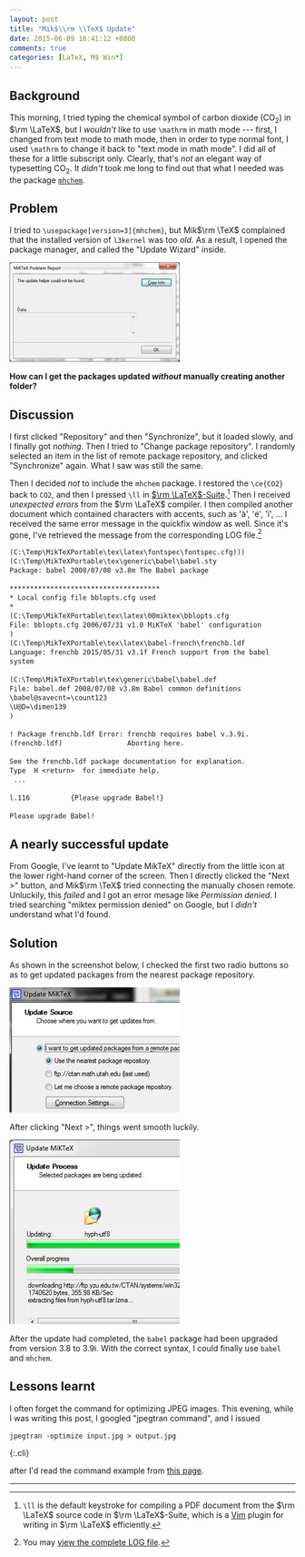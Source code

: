 ```yaml
---
layout: post
title: "Mik$\\rm \\TeX$ Update"
date: 2015-06-09 16:41:12 +0800
comments: true
categories: [LaTeX, M$ Win*]
---
```


Background
---

This morning, I tried typing the chemical symbol of carbon dioxide
(CO<sub>2</sub>) in $\rm \LaTeX$, but I *wouldn't* like to use
`\mathrm` in math mode --- first, I changed from text mode to math
mode, then in order to type normal font, I used `\mathrm` to change it
back to "text mode in math mode".  I did all of these for a little
subscript only.  Clearly, that's *not* an elegant way of typesetting
CO<sub>2</sub>.  It *didn't* took me long to find out that what I
needed was the package [`mhchem`][mhchem].

Problem
---

I tried to `\usepackage[version=3]{mhchem}`, but Mik$\rm \TeX$
complained that the installed version of `l3kernel` was too *old*.  As
a result, I opened the package manager, and called the "Update Wizard"
inside.

<picture class="fancybox" title="No update helper found">
  <source srcset="/images/posts/MikTeXUpdate/no-helper460.png"
    media="(min-width: 460px)"></source>
  <img alt="update helper disappered?"
    src="/images/posts/MikTeXUpdate/no-helper300.png" />
</picture>

**How can I get the packages updated *without* manually creating
another folder?**

<!-- more -->

Discussion
---

I first clicked "Repository" and then "Synchronize", but it loaded
slowly, and I finally got *nothing*.  Then I tried to "Change package
repository".  I randomly selected an item in the list of remote
package repository, and clicked "Synchronize" again.  What I saw was
still the same.

Then I decided *not* to include the `mhchem` package.  I restored the
`\ce{CO2}` back to `CO2`, and then I pressed `\ll` in
[$\rm \LaTeX$-Suite][latex-suite].[^ll]  Then I received *unexpected
errors* from the $\rm \LaTeX$ compiler.  I then compiled another
document which contained characters with accents, such as 'à', 'é',
'ï', ...  I received the same error message in the quickfix window as
well.  Since it's gone, I've retrieved the message from the
corresponding LOG file.[^log]

<pre class="cli"><code>(C:\Temp\MikTeXPortable\tex\latex\fontspec\fontspec.cfg)))
(C:\Temp\MikTeXPortable\tex\generic\babel\babel.sty
Package: babel 2008/07/08 v3.8m The Babel package

*************************************
* Local config file bblopts.cfg used
*
(C:\Temp\MikTeXPortable\tex\latex\00miktex\bblopts.cfg
File: bblopts.cfg 2006/07/31 v1.0 MiKTeX 'babel' configuration
)
(C:\Temp\MikTeXPortable\tex\latex\babel-french\frenchb.ldf
Language: frenchb 2015/05/31 v3.1f French support from the babel system

(C:\Temp\MikTeXPortable\tex\generic\babel\babel.def
File: babel.def 2008/07/08 v3.8m Babel common definitions
\babel@savecnt=\count123
\U@D=\dimen139
)

<span class="err">! Package frenchb.ldf Error: frenchb requires babel v.3.9i.
(frenchb.ldf)                Aborting here.</span>

See the frenchb.ldf package documentation for explanation.
Type  H &lt;return&gt;  for immediate help.
 ...

l.116          {Please upgrade Babel!}

<span class="HLCode">Please upgrade Babel!</span>
</code></pre>

A nearly successful update
---

From Google, I've learnt to "Update MikTeX" directly from the little
icon at the lower right-hand corner of the screen.  Then I directly
clicked the "Next >" button, and Mik$\rm \TeX$ tried connecting the
manually chosen remote.  Unluckily, this *failed* and I got an error
mesage like *Permission denied*.  I tried searching "miktex permission
denied" on Google, but I *didn't* understand what I'd found.

Solution
---

As shown in the screenshot below, I checked the first two radio
buttons so as to get updated packages from the nearest package
repository.

<picture class="fancybox" title="Update MikTeX packages">
  <source srcset="/images/posts/MikTeXUpdate/update513.png"
    media="(min-width: 513px)"></source>
  <img alt="update miktex packages"
    src="/images/posts/MikTeXUpdate/update300.png" />
</picture>

After clicking "Next >", things went smooth luckily.

<picture class="fancybox" title="Downloading updates from remotes">
  <source srcset="/images/posts/MikTeXUpdate/download513.jpg"
    media="(min-width: 513px)"></source>
  <img alt="miktex package updates downloading"
    src="/images/posts/MikTeXUpdate/download300.jpg" />
</picture>

After the update had completed, the `babel` package had been upgraded
from version 3.8 to 3.9i.  With the correct syntax, I could finally
use `babel` and `mhchem`.

Lessons learnt
---

I often forget the command for optimizing JPEG images.  This evening,
while I was writing this post, I googled "jpegtran command", and I
issued

    jpegtran -optimize input.jpg > output.jpg
{:.cli}

after I'd read the command example from [this page][jpegtran_cmd].

---
[^ll]:
    `\ll` is the default keystroke for compiling a PDF document from
    the $\rm \LaTeX$ source code in $\rm \LaTeX$-Suite, which is a
    [Vim] plugin for writing in $\rm \LaTeX$ efficiently.

[^log]:
    You may [view the complete LOG file][log].

[mhchem]: https://www.ctan.org/pkg/mhchem
[latex-suite]: http://vim-latex.sourceforge.net/
[Vim]: http://www.vim.org
[log]: /downloads/1eDoc.log
[jpegtran_cmd]: http://junalontherun.com/2009/07/15/optimize-all-jpeg-images-with-jpegtran-utility/

